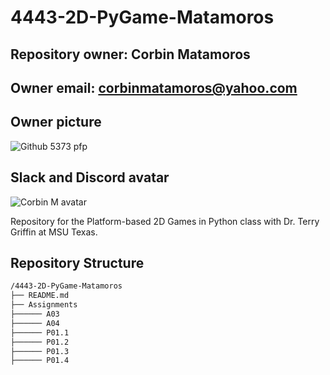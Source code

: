 # 4443-2D-PyGame-Matamoros

## Repository owner: Corbin Matamoros

## Owner email: corbinmatamoros@yahoo.com

## Owner picture

![Github 5373 pfp](https://i.imgur.com/b9zkdym.png)

## Slack and Discord avatar

![Corbin M avatar](https://i.imgur.com/BOzk6Pg.png)

Repository for the Platform-based 2D Games in Python class with Dr. Terry Griffin at MSU Texas.

## Repository Structure

```txt
/4443-2D-PyGame-Matamoros
├── README.md
├── Assignments
├────── A03
├────── A04
├────── P01.1
├────── P01.2
├────── P01.3
├────── P01.4
```
